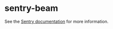 # sentry-beam

See the [Sentry documentation](https://docs.sentry.io/clients/java/modules/beam/) for more information.
